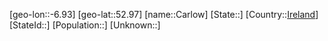 ﻿---
location: [52.97,-6.93]
type: City
tags:
- geo/City


SpocWebEntityId: 29485
isDeleted: false
confidential: public

---
[geo-lon::-6.93]
[geo-lat::52.97]
[name::Carlow]
[State::]
[Country::[Ireland](geo/Continent/Europe/Ireland.md)]
[StateId::]
[Population::]
[Unknown::]

